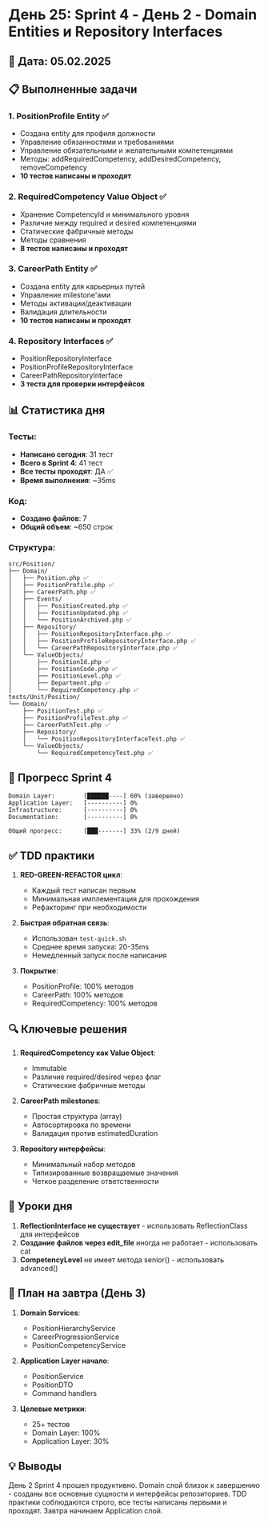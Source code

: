 # День 25: Sprint 4 - День 2 - Domain Entities и Repository Interfaces

## 📅 Дата: 05.02.2025

## 📋 Выполненные задачи

### 1. PositionProfile Entity ✅
- Создана entity для профиля должности
- Управление обязанностями и требованиями
- Управление обязательными и желательными компетенциями  
- Методы: addRequiredCompetency, addDesiredCompetency, removeCompetency
- **10 тестов написаны и проходят**

### 2. RequiredCompetency Value Object ✅
- Хранение CompetencyId и минимального уровня
- Различие между required и desired компетенциями
- Статические фабричные методы
- Методы сравнения
- **8 тестов написаны и проходят**

### 3. CareerPath Entity ✅
- Создана entity для карьерных путей
- Управление milestone'ами
- Методы активации/деактивации
- Валидация длительности
- **10 тестов написаны и проходят**

### 4. Repository Interfaces ✅
- PositionRepositoryInterface
- PositionProfileRepositoryInterface  
- CareerPathRepositoryInterface
- **3 теста для проверки интерфейсов**

## 📊 Статистика дня

### Тесты:
- **Написано сегодня**: 31 тест
- **Всего в Sprint 4**: 41 тест
- **Все тесты проходят**: ДА ✅
- **Время выполнения**: ~35ms

### Код:
- **Создано файлов**: 7
- **Общий объем**: ~650 строк

### Структура:
```
src/Position/
├── Domain/
│   ├── Position.php ✅
│   ├── PositionProfile.php ✅
│   ├── CareerPath.php ✅
│   ├── Events/
│   │   ├── PositionCreated.php ✅
│   │   ├── PositionUpdated.php ✅
│   │   └── PositionArchived.php ✅
│   ├── Repository/
│   │   ├── PositionRepositoryInterface.php ✅
│   │   ├── PositionProfileRepositoryInterface.php ✅
│   │   └── CareerPathRepositoryInterface.php ✅
│   └── ValueObjects/
│       ├── PositionId.php ✅
│       ├── PositionCode.php ✅
│       ├── PositionLevel.php ✅
│       ├── Department.php ✅
│       └── RequiredCompetency.php ✅
tests/Unit/Position/
└── Domain/
    ├── PositionTest.php ✅
    ├── PositionProfileTest.php ✅
    ├── CareerPathTest.php ✅
    ├── Repository/
    │   └── PositionRepositoryInterfaceTest.php ✅
    └── ValueObjects/
        └── RequiredCompetencyTest.php ✅
```

## 🎯 Прогресс Sprint 4

```
Domain Layer:        [██████----] 60% (завершено)
Application Layer:   [----------] 0%
Infrastructure:      [----------] 0%
Documentation:       [----------] 0%

Общий прогресс:      [███-------] 33% (2/9 дней)
```

## ✅ TDD практики

1. **RED-GREEN-REFACTOR цикл**:
   - Каждый тест написан первым
   - Минимальная имплементация для прохождения
   - Рефакторинг при необходимости

2. **Быстрая обратная связь**:
   - Использован `test-quick.sh`
   - Среднее время запуска: 20-35ms
   - Немедленный запуск после написания

3. **Покрытие**:
   - PositionProfile: 100% методов
   - CareerPath: 100% методов
   - RequiredCompetency: 100% методов

## 🔍 Ключевые решения

1. **RequiredCompetency как Value Object**:
   - Immutable
   - Различие required/desired через флаг
   - Статические фабричные методы

2. **CareerPath milestones**:
   - Простая структура (array)
   - Автосортировка по времени
   - Валидация против estimatedDuration

3. **Repository интерфейсы**:
   - Минимальный набор методов
   - Типизированные возвращаемые значения
   - Четкое разделение ответственности

## 📝 Уроки дня

1. **ReflectionInterface не существует** - использовать ReflectionClass для интерфейсов
2. **Создание файлов через edit_file** иногда не работает - использовать cat
3. **CompetencyLevel** не имеет метода senior() - использовать advanced()

## 🚀 План на завтра (День 3)

1. **Domain Services**:
   - PositionHierarchyService
   - CareerProgressionService
   - PositionCompetencyService

2. **Application Layer начало**:
   - PositionService
   - PositionDTO
   - Command handlers

3. **Целевые метрики**:
   - 25+ тестов
   - Domain Layer: 100%
   - Application Layer: 30%

## 💡 Выводы

День 2 Sprint 4 прошел продуктивно. Domain слой близок к завершению - созданы все основные сущности и интерфейсы репозиториев. TDD практики соблюдаются строго, все тесты написаны первыми и проходят. Завтра начинаем Application слой. 